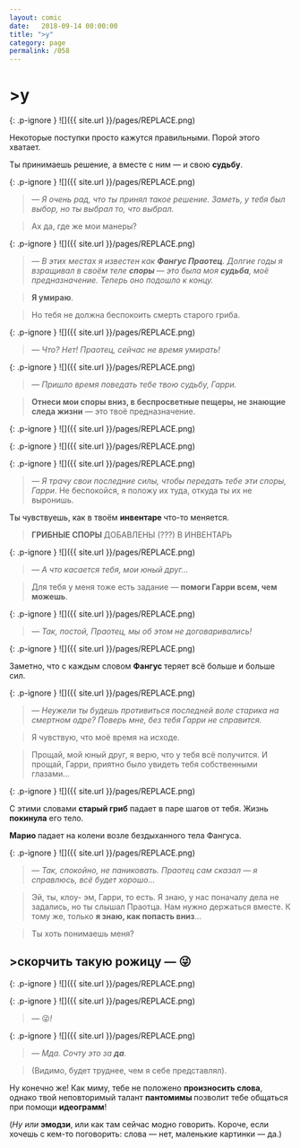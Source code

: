 ```yaml
---
layout: comic
date:   2018-09-14 00:00:00 
title: ">y"
category: page
permalink: /058
---
```

# >y

{: .p-ignore }
![]({{ site.url }}/pages/REPLACE.png)

Некоторые поступки просто кажутся правильными. Порой этого хватает.

Ты принимаешь решение, а вместе с ним — и свою <strong>судьбу</strong>.

{: .p-ignore }
![]({{ site.url }}/pages/REPLACE.png)

<blockquote><em>— Я очень рад, что ты принял такое решение. Заметь, у тебя был выбор, но ты выбрал то, что выбрал.</em></blockquote>

<blockquote>Ах да, где же мои манеры?</blockquote>

{: .p-ignore }
![]({{ site.url }}/pages/REPLACE.png)

<blockquote><em>— В этих местах я известен как <strong>Фангус Праотец</strong>. Долгие годы я взращивал в своём теле <strong>споры </strong>— это была моя <strong>судьба</strong>, моё предназначение. Теперь оно подошло к концу.</em></blockquote>

<blockquote><strong>Я умираю</strong>.</blockquote>

<blockquote>Но тебя не должна беспокоить смерть старого гриба.</blockquote>

{: .p-ignore }
![]({{ site.url }}/pages/REPLACE.png)

<blockquote><em>— Что? Нет! Праотец, сейчас не время умирать!</em></blockquote>

{: .p-ignore }
![]({{ site.url }}/pages/REPLACE.png)

<blockquote><em>— Пришло время поведать тебе твою судьбу, Гарри.</em></blockquote>

<blockquote><strong>Отнеси мои споры вниз, в беспросветные пещеры, не знающие следа жизни</strong> — это твоё предназначение.</blockquote>

{: .p-ignore }
![]({{ site.url }}/pages/REPLACE.png)

{: .p-ignore }
![]({{ site.url }}/pages/REPLACE.png)

{: .p-ignore }
![]({{ site.url }}/pages/REPLACE.png)

<blockquote><em>— Я трачу свои последние силы, чтобы передать тебе эти споры, Гарри</em>. Не беспокойся, я положу их туда, откуда ты их не выронишь.</blockquote>

Ты чувствуешь, как в твоём <strong>инвентаре </strong>что-то меняется.

<blockquote><strong>ГРИБНЫЕ СПОРЫ </strong>ДОБАВЛЕНЫ (???) В ИНВЕНТАРЬ</blockquote>

{: .p-ignore }
![]({{ site.url }}/pages/REPLACE.png)

<blockquote><em>— А что касается тебя, мои юный друг…</em></blockquote>

<blockquote>Для тебя у меня тоже есть задание — <strong>помоги Гарри всем, чем можешь</strong>.</blockquote>

{: .p-ignore }
![]({{ site.url }}/pages/REPLACE.png)

<blockquote><em>— Так, постой, Праотец, мы об этом не договаривались!</em></blockquote>

{: .p-ignore }
![]({{ site.url }}/pages/REPLACE.png)

Заметно, что с каждым словом <strong>Фангус </strong>теряет всё больше и больше сил.

{: .p-ignore }
![]({{ site.url }}/pages/REPLACE.png)

<blockquote><em>— Неужели ты будешь противиться последней воле старика на смертном одре? Поверь мне, без тебя Гарри не справится.</em></blockquote>

<blockquote>Я чувствую, что моё время на исходе. </blockquote>

<blockquote>Прощай, мой юный друг, я верю, что у тебя всё получится. И прощай, Гарри, приятно было увидеть тебя собственными глазами…</blockquote>

{: .p-ignore }
![]({{ site.url }}/pages/REPLACE.png)

С этими словами <strong>старый гриб</strong> падает в паре шагов от тебя. Жизнь <strong>покинула</strong> его тело.

<strong>Марио </strong>падает на колени возле бездыханного тела Фангуса.

{: .p-ignore }
![]({{ site.url }}/pages/REPLACE.png)

<blockquote><em>— Так, спокойно, не паниковать. Праотец сам сказал — я справлюсь, всё будет хорошо…</em></blockquote>

<blockquote>Эй, ты, клоу- эм, Гарри, то есть. Я знаю, у нас поначалу дела не задались, но ты слышал Праотца. Нам нужно держаться вместе. К тому же, только <strong>я знаю, как попасть вниз</strong>…</blockquote>

<blockquote>Ты хоть понимаешь меня?</blockquote>

## >cкорчить такую рожицу — 😜

{: .p-ignore }
![]({{ site.url }}/pages/REPLACE.png)

{: .p-ignore }
![]({{ site.url }}/pages/REPLACE.png)

<blockquote><em>— </em>😜<em>!</em></blockquote>

{: .p-ignore }
![]({{ site.url }}/pages/REPLACE.png)

<blockquote><em>— Мда. Сочту это за <strong>да</strong>.</em></blockquote>

<blockquote>(Видимо, будет труднее, чем я себе представлял).</blockquote>

Ну конечно же! Как миму, тебе не положено <strong>произносить слова</strong>, однако твой неповторимый талант <strong>пантомимы </strong>позволит тебе общаться при помощи <strong>идеограмм</strong>!

(<em>Ну или</em> <strong>эмодзи</strong>, или как там сейчас модно говорить. Короче, если хочешь с кем-то поговорить: слова — нет, маленькие картинки — да.) 
